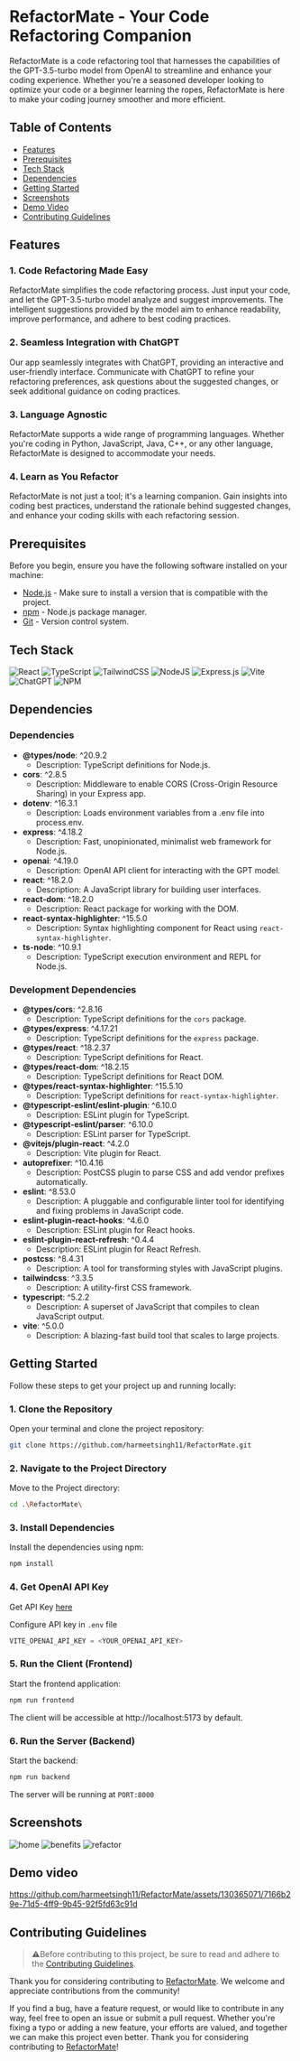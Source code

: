 # RefactorMate - Your Code Refactoring Companion

RefactorMate is a code refactoring tool that harnesses the capabilities of the GPT-3.5-turbo model from OpenAI to streamline and enhance your coding experience. Whether you're a seasoned developer looking to optimize your code or a beginner learning the ropes, RefactorMate is here to make your coding journey smoother and more efficient.

## Table of Contents

- [Features](#features)
- [Prerequisites](#prerequisites)
- [Tech Stack](#tech-stack)
- [Dependencies](#dependencies) 
- [Getting Started](#getting-started)
- [Screenshots](#screenshots)
- [Demo Video](#demo-video)
- [Contributing Guidelines](#contributing-guidelines)



## Features

### 1. Code Refactoring Made Easy

RefactorMate simplifies the code refactoring process. Just input your code, and let the GPT-3.5-turbo model analyze and suggest improvements. The intelligent suggestions provided by the model aim to enhance readability, improve performance, and adhere to best coding practices.

### 2. Seamless Integration with ChatGPT

Our app seamlessly integrates with ChatGPT, providing an interactive and user-friendly interface. Communicate with ChatGPT to refine your refactoring preferences, ask questions about the suggested changes, or seek additional guidance on coding practices.

### 3. Language Agnostic

RefactorMate supports a wide range of programming languages. Whether you're coding in Python, JavaScript, Java, C++, or any other language, RefactorMate is designed to accommodate your needs.

### 4. Learn as You Refactor

RefactorMate is not just a tool; it's a learning companion. Gain insights into coding best practices, understand the rationale behind suggested changes, and enhance your coding skills with each refactoring session.


## Prerequisites

Before you begin, ensure you have the following software installed on your machine:

- [Node.js](https://nodejs.org/) - Make sure to install a version that is compatible with the project.
- [npm](https://www.npmjs.com/) - Node.js package manager.
- [Git](https://git-scm.com/) - Version control system.
  
## Tech Stack
![React](https://img.shields.io/badge/react-%2320232a.svg?style=for-the-badge&logo=react&logoColor=%2361DAFB)
![TypeScript](https://img.shields.io/badge/typescript-%23007ACC.svg?style=for-the-badge&logo=typescript&logoColor=white)
![TailwindCSS](https://img.shields.io/badge/tailwindcss-%2338B2AC.svg?style=for-the-badge&logo=tailwind-css&logoColor=white)
![NodeJS](https://img.shields.io/badge/node.js-6DA55F?style=for-the-badge&logo=node.js&logoColor=white)
![Express.js](https://img.shields.io/badge/express.js-%23404d59.svg?style=for-the-badge&logo=express&logoColor=%2361DAFB)
![Vite](https://img.shields.io/badge/vite-%23646CFF.svg?style=for-the-badge&logo=vite&logoColor=white)
![ChatGPT](https://img.shields.io/badge/chatGPT-74aa9c?style=for-the-badge&logo=openai&logoColor=white)
![NPM](https://img.shields.io/badge/NPM-%23CB3837.svg?style=for-the-badge&logo=npm&logoColor=white)

## Dependencies

### Dependencies

- **@types/node**: ^20.9.2
  - Description: TypeScript definitions for Node.js.
- **cors**: ^2.8.5
  - Description: Middleware to enable CORS (Cross-Origin Resource Sharing) in your Express app.
- **dotenv**: ^16.3.1
  - Description: Loads environment variables from a .env file into process.env.
- **express**: ^4.18.2
  - Description: Fast, unopinionated, minimalist web framework for Node.js.
- **openai**: ^4.19.0
  - Description: OpenAI API client for interacting with the GPT model.
- **react**: ^18.2.0
  - Description: A JavaScript library for building user interfaces.
- **react-dom**: ^18.2.0
  - Description: React package for working with the DOM.
- **react-syntax-highlighter**: ^15.5.0
  - Description: Syntax highlighting component for React using `react-syntax-highlighter`.
- **ts-node**: ^10.9.1
  - Description: TypeScript execution environment and REPL for Node.js.

### Development Dependencies

- **@types/cors**: ^2.8.16
  - Description: TypeScript definitions for the `cors` package.
- **@types/express**: ^4.17.21
  - Description: TypeScript definitions for the `express` package.
- **@types/react**: ^18.2.37
  - Description: TypeScript definitions for React.
- **@types/react-dom**: ^18.2.15
  - Description: TypeScript definitions for React DOM.
- **@types/react-syntax-highlighter**: ^15.5.10
  - Description: TypeScript definitions for `react-syntax-highlighter`.
- **@typescript-eslint/eslint-plugin**: ^6.10.0
  - Description: ESLint plugin for TypeScript.
- **@typescript-eslint/parser**: ^6.10.0
  - Description: ESLint parser for TypeScript.
- **@vitejs/plugin-react**: ^4.2.0
  - Description: Vite plugin for React.
- **autoprefixer**: ^10.4.16
  - Description: PostCSS plugin to parse CSS and add vendor prefixes automatically.
- **eslint**: ^8.53.0
  - Description: A pluggable and configurable linter tool for identifying and fixing problems in JavaScript code.
- **eslint-plugin-react-hooks**: ^4.6.0
  - Description: ESLint plugin for React hooks.
- **eslint-plugin-react-refresh**: ^0.4.4
  - Description: ESLint plugin for React Refresh.
- **postcss**: ^8.4.31
  - Description: A tool for transforming styles with JavaScript plugins.
- **tailwindcss**: ^3.3.5
  - Description: A utility-first CSS framework.
- **typescript**: ^5.2.2
  - Description: A superset of JavaScript that compiles to clean JavaScript output.
- **vite**: ^5.0.0
  - Description: A blazing-fast build tool that scales to large projects.


## Getting Started

Follow these steps to get your project up and running locally:

### 1. Clone the Repository

Open your terminal and clone the project repository:

```bash
git clone https://github.com/harmeetsingh11/RefactorMate.git
```
### 2. Navigate to the Project Directory
Move to the Project directory:

```bash
cd .\RefactorMate\
```

### 3. Install Dependencies
Install the dependencies using npm:

```bash
npm install
```
### 4. Get OpenAI API Key

Get API Key [here](https://openai.com/product)

Configure API key in `.env` file 

```ts
VITE_OPENAI_API_KEY = <YOUR_OPENAI_API_KEY>
```

### 5. Run the Client (Frontend)
Start the frontend application:

```bash
npm run frontend
```
The client will be accessible at http://localhost:5173 by default.

### 6. Run the Server (Backend)
Start the backend:

```bash
npm run backend
```
The server will be running at `PORT:8000`

## Screenshots

![home](public/screenshots/home.png)
![benefits](public/screenshots/benefits.png)
![refactor](public/screenshots/Refactor.png)

## Demo video



https://github.com/harmeetsingh11/RefactorMate/assets/130365071/7166b29e-71d5-4ff9-9b45-92f5fd63c91d



## Contributing Guidelines

>⚠️Before contributing to this project, be sure to read and adhere to the [Contributing Guidelines](https://github.com/harmeetsingh11/RefactorMate/blob/main/CONTRIBUTING.md).

Thank you for considering contributing to [RefactorMate](https://github.com/harmeetsingh11/RefactorMate). We welcome and appreciate contributions from the community! 

If you find a bug, have a feature request, or would like to contribute in any way, feel free to open an issue or submit a pull request. Whether you're fixing a typo or adding a new feature, your efforts are valued, and together we can make this project even better. Thank you for considering contributing to [RefactorMate](https://github.com/harmeetsingh11/RefactorMate)!
